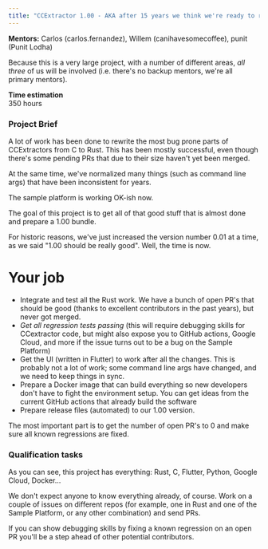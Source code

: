 ```yaml
---
title: "CCExtractor 1.00 - AKA after 15 years we think we're ready to release."
---
```


**Mentors:**
Carlos (carlos.fernandez), Willem (canihavesomecoffee), punit (Punit Lodha)

Because this is a very large project, with a number of different areas, *all three* of us will be involved (i.e. there's no backup mentors, we're all primary mentors).

**Time estimation**  
350 hours

### Project Brief
A lot of work has been done to rewrite the most bug prone parts of CCExtractors from C to Rust. This has been mostly successful, even though there's some pending PRs that due to their size haven't yet been merged.

At the same time, we've normalized many things (such as command line args) that have been inconsistent for years.

The sample platform is working OK-ish now.

The goal of this project is to get all of that good stuff that is almost done and prepare a 1.00 bundle.

For historic reasons, we've just increased the version number 0.01 at a time, as we said "1.00 should be really good". Well, the time is now.

# Your job

- Integrate and test all the Rust work. We have a bunch of open PR's that should be good (thanks to excellent contributors in the past years), but never got merged.
- *Get all regression tests passing* (this will require debugging skills for CCextractor code, but might also expose you to GitHub actions, Google Cloud, and more if the issue turns out to be a bug on the Sample Platform)
- Get the UI (written in Flutter) to work after all the changes. This is probably not a lot of work; some command line args have changed, and we need to keep things in sync.
- Prepare a Docker image that can build everything so new developers don't have to fight the environment setup. You can get ideas from the current GitHub actions that already build the software
- Prepare release files (automated) to our 1.00 version.

The most important part is to get the number of open PR's to 0 and make sure all known regressions are fixed.
  
### Qualification tasks

As you can see, this project has everything: Rust, C, Flutter, Python, Google Cloud, Docker... 

We don't expect anyone to know everything already, of course. Work on a couple of issues on different repos (for example, one in Rust and one of the Sample Platform, or any other combination) and send PRs.

If you can show debugging skills by fixing a known regression on an open PR you'll be a step ahead of other potential contributors.